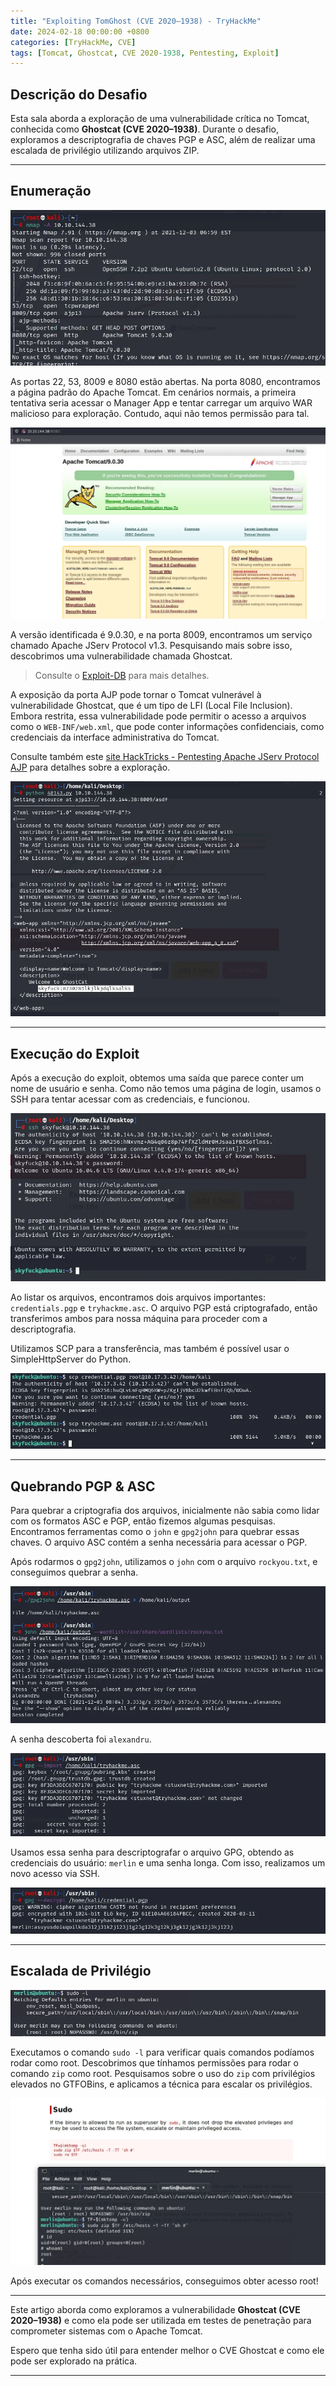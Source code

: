 ```yaml
---
title: "Exploiting TomGhost (CVE 2020–1938) - TryHackMe"
date: 2024-02-18 00:00:00 +0800
categories: [TryHackMe, CVE]
tags: [Tomcat, Ghostcat, CVE 2020-1938, Pentesting, Exploit]
---
```


## Descrição do Desafio

Esta sala aborda a exploração de uma vulnerabilidade crítica no Tomcat, conhecida como **Ghostcat (CVE 2020–1938)**. Durante o desafio, exploramos a descriptografia de chaves PGP e ASC, além de realizar uma escalada de privilégio utilizando arquivos ZIP.

---

## Enumeração

![Imagem de enumeração](images/CVE-2020-1938/1.png)

As portas 22, 53, 8009 e 8080 estão abertas. Na porta 8080, encontramos a página padrão do Apache Tomcat. Em cenários normais, a primeira tentativa seria acessar o Manager App e tentar carregar um arquivo WAR malicioso para exploração. Contudo, aqui não temos permissão para tal.

![Imagem de Tomcat](images/CVE-2020-1938/2.png)

A versão identificada é 9.0.30, e na porta 8009, encontramos um serviço chamado Apache JServ Protocol v1.3. Pesquisando mais sobre isso, descobrimos uma vulnerabilidade chamada Ghostcat.

> Consulte o [Exploit-DB](https://www.exploit-db.com/exploits/48143) para mais detalhes.

A exposição da porta AJP pode tornar o Tomcat vulnerável à vulnerabilidade Ghostcat, que é um tipo de LFI (Local File Inclusion). Embora restrita, essa vulnerabilidade pode permitir o acesso a arquivos como o `WEB-INF/web.xml`, que pode conter informações confidenciais, como credenciais da interface administrativa do Tomcat.

Consulte também este [site HackTricks - Pentesting Apache JServ Protocol AJP](https://hacktricks.boitatech.com.br/pentesting/8009-pentesting-apache-jserv-protocol-ajp) para detalhes sobre a exploração.

![Imagem da vulnerabilidade](images/CVE-2020-1938/3.png)

---

## Execução do Exploit

Após a execução do exploit, obtemos uma saída que parece conter um nome de usuário e senha. Como não temos uma página de login, usamos o SSH para tentar acessar com as credenciais, e funcionou.

![Imagem da execução](images/CVE-2020-1938/4.png)

Ao listar os arquivos, encontramos dois arquivos importantes: `credentials.pgp` e `tryhackme.asc`. O arquivo PGP está criptografado, então transferimos ambos para nossa máquina para proceder com a descriptografia.

Utilizamos SCP para a transferência, mas também é possível usar o SimpleHttpServer do Python.

![Imagem de transferência](images/CVE-2020-1938/5.png)

---

## Quebrando PGP & ASC

Para quebrar a criptografia dos arquivos, inicialmente não sabia como lidar com os formatos ASC e PGP, então fizemos algumas pesquisas. Encontramos ferramentas como o `john` e `gpg2john` para quebrar essas chaves. O arquivo ASC contém a senha necessária para acessar o PGP.

Após rodarmos o `gpg2john`, utilizamos o `john` com o arquivo `rockyou.txt`, e conseguimos quebrar a senha.

![Imagem de quebra de senha](images/CVE-2020-1938/6.png)

A senha descoberta foi `alexandru`.

![Imagem de senha](images/CVE-2020-1938/7.png)

Usamos essa senha para descriptografar o arquivo GPG, obtendo as credenciais do usuário: `merlin` e uma senha longa. Com isso, realizamos um novo acesso via SSH.

![Imagem de acesso](images/CVE-2020-1938/8.png)

---

## Escalada de Privilégio

![Imagem de escalada de privilégio](images/CVE-2020-1938/10.png)

Executamos o comando `sudo -l` para verificar quais comandos podíamos rodar como root. Descobrimos que tínhamos permissões para rodar o comando `zip` como root. Pesquisamos sobre o uso do `zip` com privilégios elevados no GTFOBins, e aplicamos a técnica para escalar os privilégios.

![Imagem de escalada](images/CVE-2020-1938/11.png)

Após executar os comandos necessários, conseguimos obter acesso root!

---

Este artigo aborda como exploramos a vulnerabilidade **Ghostcat (CVE 2020–1938)** e como ela pode ser utilizada em testes de penetração para comprometer sistemas com o Apache Tomcat. 

Espero que tenha sido útil para entender melhor o CVE Ghostcat e como ele pode ser explorado na prática.

---